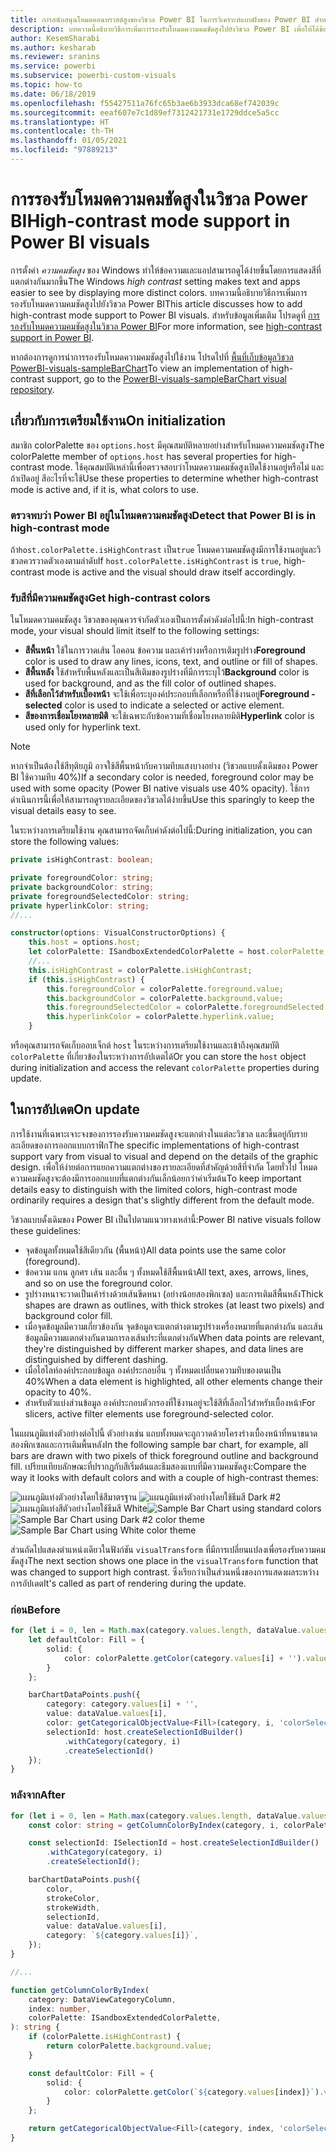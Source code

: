 ```yaml
---
title: การสนับสนุนโหมดคอนทราสต์สูงของวิชวล Power BI ในการวิเคราะห์แบบฝังของ Power BI สำหรับข้อมูลเชิงลึก BI แบบฝังที่ดีขึ้น
description: บทความนี้อธิบายวิธีการเพิ่มการรองรับโหมดความคมชัดสูงไปยังวิชวล Power BI เพื่อให้ได้ข้อมูลเชิงลึก BI แบบฝังที่ดีขึ้นโดยใช้การวิเคราะห์แบบฝังตัวของ Power BI
author: KesemSharabi
ms.author: kesharab
ms.reviewer: sranins
ms.service: powerbi
ms.subservice: powerbi-custom-visuals
ms.topic: how-to
ms.date: 06/18/2019
ms.openlocfilehash: f55427511a76fc65b3ae6b3933dca68ef742039c
ms.sourcegitcommit: eeaf607e7c1d89ef7312421731e1729ddce5a5cc
ms.translationtype: HT
ms.contentlocale: th-TH
ms.lasthandoff: 01/05/2021
ms.locfileid: "97889213"
---
```

# <a name="high-contrast-mode-support-in-power-bi-visuals"></a><span data-ttu-id="35757-104">การรองรับโหมดความคมชัดสูงในวิชวล Power BI</span><span class="sxs-lookup"><span data-stu-id="35757-104">High-contrast mode support in Power BI visuals</span></span>

<span data-ttu-id="35757-105">การตั้งค่า *ความคมชัดสูง* ของ Windows ทำให้ข้อความและแอปสามารถดูได้ง่ายขึ้นโดยการแสดงสีที่แตกต่างกันมากขึ้น</span><span class="sxs-lookup"><span data-stu-id="35757-105">The Windows *high contrast* setting makes text and apps easier to see by displaying more distinct colors.</span></span> <span data-ttu-id="35757-106">บทความนี้อธิบายวิธีการเพิ่มการรองรับโหมดความคมชัดสูงไปยังวิชวล Power BI</span><span class="sxs-lookup"><span data-stu-id="35757-106">This article discusses how to add high-contrast mode support to Power BI visuals.</span></span> <span data-ttu-id="35757-107">สำหรับข้อมูลเพิ่มเติม โปรดดูที่ [การรองรับโหมดความคมชัดสูงในวิชวล Power BI](https://powerbi.microsoft.com/blog/power-bi-desktop-june-2018-feature-summary/#highContrast)</span><span class="sxs-lookup"><span data-stu-id="35757-107">For more information, see [high-contrast support in Power BI](https://powerbi.microsoft.com/blog/power-bi-desktop-june-2018-feature-summary/#highContrast).</span></span>

<span data-ttu-id="35757-108">หากต้องการดูการนำการรองรับโหมดความคมชัดสูงไปใช้งาน โปรดไปที่ [พื้นที่เก็บข้อมูลวิชวล PowerBI-visuals-sampleBarChart](https://github.com/Microsoft/PowerBI-visuals-sampleBarChart/commit/61011c82b66ca0d3321868f1d089c65101ca42e6)</span><span class="sxs-lookup"><span data-stu-id="35757-108">To view an implementation of high-contrast support, go to the [PowerBI-visuals-sampleBarChart visual repository](https://github.com/Microsoft/PowerBI-visuals-sampleBarChart/commit/61011c82b66ca0d3321868f1d089c65101ca42e6).</span></span>

## <a name="on-initialization"></a><span data-ttu-id="35757-109">เกี่ยวกับการเตรียมใช้งาน</span><span class="sxs-lookup"><span data-stu-id="35757-109">On initialization</span></span>

<span data-ttu-id="35757-110">สมาชิก colorPalette ของ `options.host` มีคุณสมบัติหลายอย่างสำหรับโหมดความคมชัดสูง</span><span class="sxs-lookup"><span data-stu-id="35757-110">The colorPalette member of `options.host` has several properties for high-contrast mode.</span></span> <span data-ttu-id="35757-111">ใช้คุณสมบัติเหล่านี้เพื่อตรวจสอบว่าโหมดความคมชัดสูงเปิดใช้งานอยู่หรือไม่ และถ้าเปิดอยู่ สีอะไรที่จะใช้</span><span class="sxs-lookup"><span data-stu-id="35757-111">Use these properties to determine whether high-contrast mode is active and, if it is, what colors to use.</span></span>

### <a name="detect-that-power-bi-is-in-high-contrast-mode"></a><span data-ttu-id="35757-112">ตรวจพบว่า Power BI อยู่ในโหมดความคมชัดสูง</span><span class="sxs-lookup"><span data-stu-id="35757-112">Detect that Power BI is in high-contrast mode</span></span>

<span data-ttu-id="35757-113">ถ้า`host.colorPalette.isHighContrast` เป็น`true` โหมดความคมชัดสูงมีการใช้งานอยู่และวิชวลควรวาดตัวเองตามลำดับ</span><span class="sxs-lookup"><span data-stu-id="35757-113">If `host.colorPalette.isHighContrast` is `true`, high-contrast mode is active and the visual should draw itself accordingly.</span></span>

### <a name="get-high-contrast-colors"></a><span data-ttu-id="35757-114">รับสีที่มีความคมชัดสูง</span><span class="sxs-lookup"><span data-stu-id="35757-114">Get high-contrast colors</span></span>

<span data-ttu-id="35757-115">ในโหมดความคมชัดสูง วิชวลของคุณควรจำกัดตัวเองเป็นการตั้งค่าดังต่อไปนี้:</span><span class="sxs-lookup"><span data-stu-id="35757-115">In high-contrast mode, your visual should limit itself to the following settings:</span></span>

* <span data-ttu-id="35757-116">**สีพื้นหน้า** ใช้ในการวาดเส้น ไอคอน ข้อความ และเค้าร่างหรือการเติมรูปร่าง</span><span class="sxs-lookup"><span data-stu-id="35757-116">**Foreground** color is used to draw any lines, icons, text, and outline or fill of shapes.</span></span>
* <span data-ttu-id="35757-117">**สีพื้นหลัง** ใช้สำหรับพื้นหลังและเป็นสีเติมของรูปร่างที่มีการระบุไว้</span><span class="sxs-lookup"><span data-stu-id="35757-117">**Background** color is used for background, and as the fill color of outlined shapes.</span></span>
* <span data-ttu-id="35757-118">**สีที่เลือกไว้สำหรับเบื้องหน้า** จะใช้เพื่อระบุองค์ประกอบที่เลือกหรือที่ใช้งานอยู่</span><span class="sxs-lookup"><span data-stu-id="35757-118">**Foreground - selected** color is used to indicate a selected or active element.</span></span>
* <span data-ttu-id="35757-119">**สีของการเชื่อมโยงหลายมิติ** จะใช้เฉพาะกับข้อความที่เชื่อมโยงหลายมิติ</span><span class="sxs-lookup"><span data-stu-id="35757-119">**Hyperlink** color is used only for hyperlink text.</span></span>

> [!NOTE]
> <span data-ttu-id="35757-120">หากจำเป็นต้องใช้สีทุติยภูมิ อาจใช้สีพื้นหน้ากับความทึบแสงบางอย่าง (วิชวลแบบดั้งเดิมของ Power BI ใช้ความทึบ 40%)</span><span class="sxs-lookup"><span data-stu-id="35757-120">If a secondary color is needed, foreground color may be used with some opacity (Power BI native visuals use 40% opacity).</span></span> <span data-ttu-id="35757-121">ใช้การดำเนินการนี้เพื่อให้สามารถดูรายละเอียดของวิชวลได้ง่ายขึ้น</span><span class="sxs-lookup"><span data-stu-id="35757-121">Use this sparingly to keep the visual details easy to see.</span></span>

<span data-ttu-id="35757-122">ในระหว่างการเตรียมใช้งาน คุณสามารถจัดเก็บค่าดังต่อไปนี้:</span><span class="sxs-lookup"><span data-stu-id="35757-122">During initialization, you can store the following values:</span></span>

```typescript
private isHighContrast: boolean;

private foregroundColor: string;
private backgroundColor: string;
private foregroundSelectedColor: string;
private hyperlinkColor: string;
//...

constructor(options: VisualConstructorOptions) {
    this.host = options.host;
    let colorPalette: ISandboxExtendedColorPalette = host.colorPalette;
    //...
    this.isHighContrast = colorPalette.isHighContrast;
    if (this.isHighContrast) {
        this.foregroundColor = colorPalette.foreground.value;
        this.backgroundColor = colorPalette.background.value;
        this.foregroundSelectedColor = colorPalette.foregroundSelected.value;
        this.hyperlinkColor = colorPalette.hyperlink.value;
    }
```

<span data-ttu-id="35757-123">หรือคุณสามารถจัดเก็บออบเจ็กต์ `host` ในระหว่างการเตรียมใช้งานและเข้าถึงคุณสมบัติ `colorPalette` ที่เกี่ยวข้องในระหว่างการอัปเดตได้</span><span class="sxs-lookup"><span data-stu-id="35757-123">Or you can store the `host` object during initialization and access the relevant `colorPalette` properties during update.</span></span>

## <a name="on-update"></a><span data-ttu-id="35757-124">ในการอัปเดต</span><span class="sxs-lookup"><span data-stu-id="35757-124">On update</span></span>

<span data-ttu-id="35757-125">การใช้งานที่เฉพาะเจาะจงของการรองรับความคมชัดสูงจะแตกต่างในแต่ละวิชวล และขึ้นอยู่กับรายละเอียดของการออกแบบกราฟิก</span><span class="sxs-lookup"><span data-stu-id="35757-125">The specific implementations of high-contrast support vary from visual to visual and depend on the details of the graphic design.</span></span> <span data-ttu-id="35757-126">เพื่อให้ง่ายต่อการแยกความแตกต่างของรายละเอียดที่สำคัญด้วยสีที่จำกัด โดยทั่วไป โหมดความคมชัดสูงจะต้องมีการออกแบบที่แตกต่างกันเล็กน้อยกว่าค่าเริ่มต้น</span><span class="sxs-lookup"><span data-stu-id="35757-126">To keep important details easy to distinguish with the limited colors, high-contrast mode ordinarily requires a design that's slightly different from the default mode.</span></span>

<span data-ttu-id="35757-127">วิชวลแบบดั้งเดิมของ Power BI เป็นไปตามแนวทางเหล่านี้:</span><span class="sxs-lookup"><span data-stu-id="35757-127">Power BI native visuals follow these guidelines:</span></span>

* <span data-ttu-id="35757-128">จุดข้อมูลทั้งหมดใช้สีเดียวกัน (พื้นหน้า)</span><span class="sxs-lookup"><span data-stu-id="35757-128">All data points use the same color (foreground).</span></span>
* <span data-ttu-id="35757-129">ข้อความ แกน ลูกศร เส้น และอื่น ๆ ทั้งหมดใช้สีพื้นหน้า</span><span class="sxs-lookup"><span data-stu-id="35757-129">All text, axes, arrows, lines, and so on use the foreground color.</span></span>
* <span data-ttu-id="35757-130">รูปร่างหนาจะวาดเป็นเค้าร่างด้วยเส้นขีดหนา (อย่างน้อยสองพิกเซล) และการเติมสีพื้นหลัง</span><span class="sxs-lookup"><span data-stu-id="35757-130">Thick shapes are drawn as outlines, with thick strokes (at least two pixels) and background color fill.</span></span>
* <span data-ttu-id="35757-131">เมื่อจุดข้อมูลมีความเกี่ยวข้องกัน จุดข้อมูลจะแตกต่างตามรูปร่างเครื่องหมายที่แตกต่างกัน และเส้นข้อมูลมีความแตกต่างกันตามการลงเส้นประที่แตกต่างกัน</span><span class="sxs-lookup"><span data-stu-id="35757-131">When data points are relevant, they're distinguished by different marker shapes, and data lines are distinguished by different dashing.</span></span>
* <span data-ttu-id="35757-132">เมื่อไฮไลท์องค์ประกอบข้อมูล องค์ประกอบอื่น ๆ ทั้งหมดเปลี่ยนความทึบของตนเป็น 40%</span><span class="sxs-lookup"><span data-stu-id="35757-132">When a data element is highlighted, all other elements change their opacity to 40%.</span></span>
* <span data-ttu-id="35757-133">สำหรับตัวแบ่งส่วนข้อมูล องค์ประกอบตัวกรองที่ใช้งานอยู่จะใช้สีที่เลือกไว้สำหรับเบื้องหน้า</span><span class="sxs-lookup"><span data-stu-id="35757-133">For slicers, active filter elements use foreground-selected color.</span></span>

<span data-ttu-id="35757-134">ในแผนภูมิแท่งตัวอย่างต่อไปนี้ ตัวอย่างเช่น แถบทั้งหมดจะถูกวาดด้วยโครงร่างเบื้องหน้าที่หนาขนาดสองพิกเซลและการเติมพื้นหลัง</span><span class="sxs-lookup"><span data-stu-id="35757-134">In the following sample bar chart, for example, all bars are drawn with two pixels of thick foreground outline and background fill.</span></span> <span data-ttu-id="35757-135">เปรียบเทียบลักษณะที่ปรากฏกับสีเริ่มต้นและธีมสองแบบที่มีความคมชัดสูง:</span><span class="sxs-lookup"><span data-stu-id="35757-135">Compare the way it looks with default colors and with a couple of high-contrast themes:</span></span>

<span data-ttu-id="35757-136">![แผนภูมิแท่งตัวอย่างโดยใช้สีมาตรฐาน ](media/high-contrast-support/hc-samplebarchart-standard.png)
![ แผนภูมิแท่งตัวอย่างโดยใช้ธีมสี *Dark #2* ](media/high-contrast-support/hc-samplebarchart-dark2.png)
![แผนภูมิแท่งสีตัวอย่างโดยใช้ธีมสี *White*](media/high-contrast-support/hc-samplebarchart-white.png)</span><span class="sxs-lookup"><span data-stu-id="35757-136">![Sample Bar Chart using standard colors](media/high-contrast-support/hc-samplebarchart-standard.png)
![Sample Bar Chart using *Dark #2* color theme](media/high-contrast-support/hc-samplebarchart-dark2.png)
![Sample Bar Chart using *White* color theme](media/high-contrast-support/hc-samplebarchart-white.png)</span></span>

<span data-ttu-id="35757-137">ส่วนถัดไปแสดงตำแหน่งเดียวในฟังก์ชัน `visualTransform` ที่มีการเปลี่ยนแปลงเพื่อรองรับความคมชัดสูง</span><span class="sxs-lookup"><span data-stu-id="35757-137">The next section shows one place in the `visualTransform` function that was changed to support high contrast.</span></span> <span data-ttu-id="35757-138">ซึ่งเรียกว่าเป็นส่วนหนึ่งของการแสดงผลระหว่างการอัปเดต</span><span class="sxs-lookup"><span data-stu-id="35757-138">It's called as part of rendering during the update.</span></span>

### <a name="before"></a><span data-ttu-id="35757-139">ก่อน</span><span class="sxs-lookup"><span data-stu-id="35757-139">Before</span></span>

```typescript
for (let i = 0, len = Math.max(category.values.length, dataValue.values.length); i < len; i++) {
    let defaultColor: Fill = {
        solid: {
            color: colorPalette.getColor(category.values[i] + '').value
        }
    };

    barChartDataPoints.push({
        category: category.values[i] + '',
        value: dataValue.values[i],
        color: getCategoricalObjectValue<Fill>(category, i, 'colorSelector', 'fill', defaultColor).solid.color,
        selectionId: host.createSelectionIdBuilder()
            .withCategory(category, i)
            .createSelectionId()
    });
}
```

### <a name="after"></a><span data-ttu-id="35757-140">หลังจาก</span><span class="sxs-lookup"><span data-stu-id="35757-140">After</span></span>

```typescript
for (let i = 0, len = Math.max(category.values.length, dataValue.values.length); i < len; i++) {
    const color: string = getColumnColorByIndex(category, i, colorPalette);

    const selectionId: ISelectionId = host.createSelectionIdBuilder()
        .withCategory(category, i)
        .createSelectionId();

    barChartDataPoints.push({
        color,
        strokeColor,
        strokeWidth,
        selectionId,
        value: dataValue.values[i],
        category: `${category.values[i]}`,
    });
}

//...

function getColumnColorByIndex(
    category: DataViewCategoryColumn,
    index: number,
    colorPalette: ISandboxExtendedColorPalette,
): string {
    if (colorPalette.isHighContrast) {
        return colorPalette.background.value;
    }

    const defaultColor: Fill = {
        solid: {
            color: colorPalette.getColor(`${category.values[index]}`).value,
        }
    };

    return getCategoricalObjectValue<Fill>(category, index, 'colorSelector', 'fill', defaultColor).solid.color;
}
```
